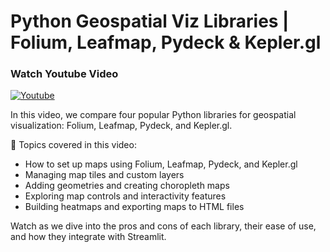 # Python Geospatial Viz Libraries | Folium, Leafmap, Pydeck & Kepler.gl

### Watch Youtube Video
[![Youtube](https://img.youtube.com/vi/IVPEdGSISpg/0.jpg)](https://www.youtube.com/watch?v=IVPEdGSISpg "Youtube")

In this video, we compare four popular Python libraries for geospatial visualization: Folium, Leafmap, Pydeck, and Kepler.gl.

📝 Topics covered in this video:

- How to set up maps using Folium, Leafmap, Pydeck, and Kepler.gl
- Managing map tiles and custom layers
- Adding geometries and creating choropleth maps
- Exploring map controls and interactivity features
- Building heatmaps and exporting maps to HTML files

Watch as we dive into the pros and cons of each library, their ease of use, and how they integrate with Streamlit.
